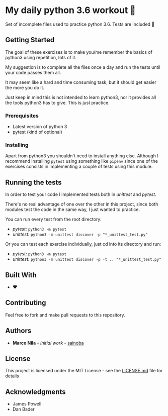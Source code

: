 # My daily python 3.6 workout 💪

Set of incomplete files used to practice python 3.6. Tests are included 🎉

## Getting Started

The goal of these exercises is to make you/me remember the basics of python3 using repetition, lots of it.

My suggestion is to complete all the files once a day and run the tests until your code passes them all.

It may seem like a hard and time consuming task, but it should get easier the more you do it.

Just keep in mind this is not intended to learn python3, nor it provides all the tools python3 has to give. This is just practice.

### Prerequisites

- Latest version of python 3
- pytest (kind of optional)

### Installing

Apart from python3 you shouldn't need to install anything else. Although I recommend installing `pytest` using something like `pipenv` since one of the exercises consists in implementing a couple of tests using this module.

## Running the tests
In order to test your code I implemented tests both in *unittest* and *pytest*.

There's no real advantage of one over the other in this project, since both modules test the code in the same way, I just wanted to practice.

You can run every test from the root directory:
- *pytest:* `python3 -m pytest`
- *unittest:* `python3 -m unittest discover -p "*_unittest_test.py"`

Or you can test each exercise individually, just cd into its directory and run:
- *pytest:* `python3 -m pytest`
- *unittest:* `python3 -m unittest discover -p -t .. "*_unittest_test.py"`

## Built With

* ♥️

## Contributing

Feel free to fork and make pull requests to this repository.

## Authors

* **Marco Nila** - *Initial work* - [sainoba](https://github.com/sainoba)

## License

This project is licensed under the MIT License - see the [LICENSE.md](LICENSE.md) file for details

## Acknowledgments

* James Powell
* Dan Bader
